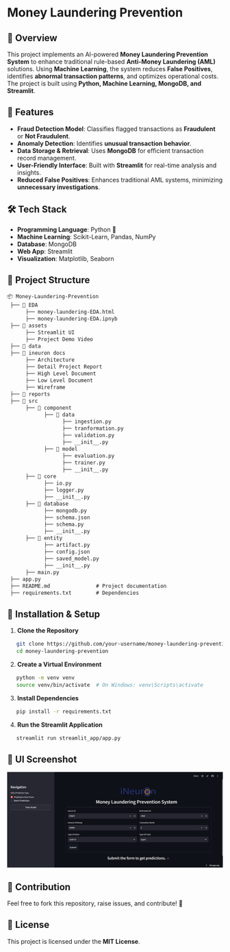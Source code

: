# Money Laundering Prevention

## 📌 Overview
This project implements an AI-powered **Money Laundering Prevention System** to enhance traditional rule-based **Anti-Money Laundering (AML)** solutions. Using **Machine Learning**, the system reduces **False Positives**, identifies **abnormal transaction patterns**, and optimizes operational costs. The project is built using **Python, Machine Learning, MongoDB, and Streamlit**.

## 🚀 Features
- **Fraud Detection Model**: Classifies flagged transactions as **Fraudulent** or **Not Fraudulent**.
- **Anomaly Detection**: Identifies **unusual transaction behavior**.
- **Data Storage & Retrieval**: Uses **MongoDB** for efficient transaction record management.
- **User-Friendly Interface**: Built with **Streamlit** for real-time analysis and insights.
- **Reduced False Positives**: Enhances traditional AML systems, minimizing **unnecessary investigations**.

## 🛠️ Tech Stack
- **Programming Language**: Python 🐍
- **Machine Learning**: Scikit-Learn, Pandas, NumPy
- **Database**: MongoDB
- **Web App**: Streamlit
- **Visualization**: Matplotlib, Seaborn

## 📂 Project Structure
```
📦 Money-Laundering-Prevention
 ├── 📁 EDA
      ├── money-laundering-EDA.html
      ├── money-laundering-EDA.ipnyb
 ├── 📁 assets
      ├── Streamlit UI
      ├── Project Demo Video
 ├── 📁 data                
 ├── 📁 ineuron docs
      ├── Architecture
      ├── Detail Project Report
      ├── High Level Document
      ├── Low Level Document
      ├── Wireframe
 ├── 📁 reports
 ├── 📁 src
      ├── 📁 component
            ├── 📁 data
                  ├── ingestion.py
                  ├── tranformation.py
                  ├── validation.py
                  ├── __init__.py
            ├── 📁 model
                  ├── evaluation.py
                  ├── trainer.py
                  ├── __init__.py
      ├── 📁 core
            ├── io.py
            ├── logger.py
            ├── __init__.py
      ├── 📁 database
            ├── mongodb.py
            ├── schema.json
            ├── schema.py  
            ├── __init__.py
      ├── 📁 entity
            ├── artifact.py
            ├── config.json
            ├── saved_model.py
            ├── __init__.py
      ├── main.py
 ├── app.py
 ├── README.md               # Project documentation
 ├── requirements.txt        # Dependencies
 ```

## 🎯 Installation & Setup
1. **Clone the Repository**
```bash
   git clone https://github.com/your-username/money-laundering-prevention.git
   cd money-laundering-prevention
```
2. **Create a Virtual Environment**
```bash
   python -m venv venv
   source venv/bin/activate  # On Windows: venv\Scripts\activate
```
3. **Install Dependencies**
```bash
   pip install -r requirements.txt
```
4. **Run the Streamlit Application**
```bash
   streamlit run streamlit_app/app.py
```

## 📸 UI Screenshot
![UI Screenshot](./assets/UI.png)

## 🤝 Contribution
Feel free to fork this repository, raise issues, and contribute! 🎉

## 📜 License
This project is licensed under the **MIT License**.
